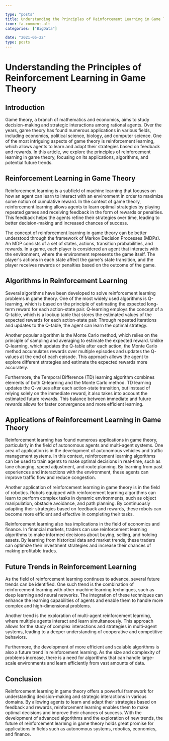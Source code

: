 ```yaml
---

type: "posts"
title: Understanding the Principles of Reinforcement Learning in Game Theory
icon: fa-comment-alt
categories: ["BigData"]

date: "2021-05-22"
type: posts
---
```





# Understanding the Principles of Reinforcement Learning in Game Theory

## Introduction

Game theory, a branch of mathematics and economics, aims to study decision-making and strategic interactions among rational agents. Over the years, game theory has found numerous applications in various fields, including economics, political science, biology, and computer science. One of the most intriguing aspects of game theory is reinforcement learning, which allows agents to learn and adapt their strategies based on feedback and rewards. In this article, we explore the principles of reinforcement learning in game theory, focusing on its applications, algorithms, and potential future trends.

## Reinforcement Learning in Game Theory

Reinforcement learning is a subfield of machine learning that focuses on how an agent can learn to interact with an environment in order to maximize some notion of cumulative reward. In the context of game theory, reinforcement learning allows agents to learn optimal strategies by playing repeated games and receiving feedback in the form of rewards or penalties. This feedback helps the agents refine their strategies over time, leading to better decision-making and increased chances of success.

The concept of reinforcement learning in game theory can be better understood through the framework of Markov Decision Processes (MDPs). An MDP consists of a set of states, actions, transition probabilities, and rewards. In a game, each player is considered an agent that interacts with the environment, where the environment represents the game itself. The player's actions in each state affect the game's state transition, and the player receives rewards or penalties based on the outcome of the game.

## Algorithms in Reinforcement Learning

Several algorithms have been developed to solve reinforcement learning problems in game theory. One of the most widely used algorithms is Q-learning, which is based on the principle of estimating the expected long-term reward for each action-state pair. Q-learning employs the concept of a Q-table, which is a lookup table that stores the estimated values of the expected rewards for each action-state pair. Through repeated iterations and updates to the Q-table, the agent can learn the optimal strategy.

Another popular algorithm is the Monte Carlo method, which relies on the principle of sampling and averaging to estimate the expected reward. Unlike Q-learning, which updates the Q-table after each action, the Monte Carlo method accumulates rewards over multiple episodes and updates the Q-values at the end of each episode. This approach allows the agent to explore different strategies and estimate the expected rewards more accurately.

Furthermore, the Temporal Difference (TD) learning algorithm combines elements of both Q-learning and the Monte Carlo method. TD learning updates the Q-values after each action-state transition, but instead of relying solely on the immediate reward, it also takes into account the estimated future rewards. This balance between immediate and future rewards allows for faster convergence and more efficient learning.

## Applications of Reinforcement Learning in Game Theory

Reinforcement learning has found numerous applications in game theory, particularly in the field of autonomous agents and multi-agent systems. One area of application is in the development of autonomous vehicles and traffic management systems. In this context, reinforcement learning algorithms can be used to train agents to make optimal decisions in real-time, such as lane changing, speed adjustment, and route planning. By learning from past experiences and interactions with the environment, these agents can improve traffic flow and reduce congestion.

Another application of reinforcement learning in game theory is in the field of robotics. Robots equipped with reinforcement learning algorithms can learn to perform complex tasks in dynamic environments, such as object manipulation, obstacle avoidance, and path planning. By continuously adapting their strategies based on feedback and rewards, these robots can become more efficient and effective in completing their tasks.

Reinforcement learning also has implications in the field of economics and finance. In financial markets, traders can use reinforcement learning algorithms to make informed decisions about buying, selling, and holding assets. By learning from historical data and market trends, these traders can optimize their investment strategies and increase their chances of making profitable trades.

## Future Trends in Reinforcement Learning

As the field of reinforcement learning continues to advance, several future trends can be identified. One such trend is the combination of reinforcement learning with other machine learning techniques, such as deep learning and neural networks. The integration of these techniques can enhance the learning capabilities of agents and enable them to handle more complex and high-dimensional problems.

Another trend is the exploration of multi-agent reinforcement learning, where multiple agents interact and learn simultaneously. This approach allows for the study of complex interactions and strategies in multi-agent systems, leading to a deeper understanding of cooperative and competitive behaviors.

Furthermore, the development of more efficient and scalable algorithms is also a future trend in reinforcement learning. As the size and complexity of problems increase, there is a need for algorithms that can handle large-scale environments and learn efficiently from vast amounts of data.

## Conclusion

Reinforcement learning in game theory offers a powerful framework for understanding decision-making and strategic interactions in various domains. By allowing agents to learn and adapt their strategies based on feedback and rewards, reinforcement learning enables them to make optimal decisions and improve their chances of success. With the development of advanced algorithms and the exploration of new trends, the future of reinforcement learning in game theory holds great promise for applications in fields such as autonomous systems, robotics, economics, and finance.